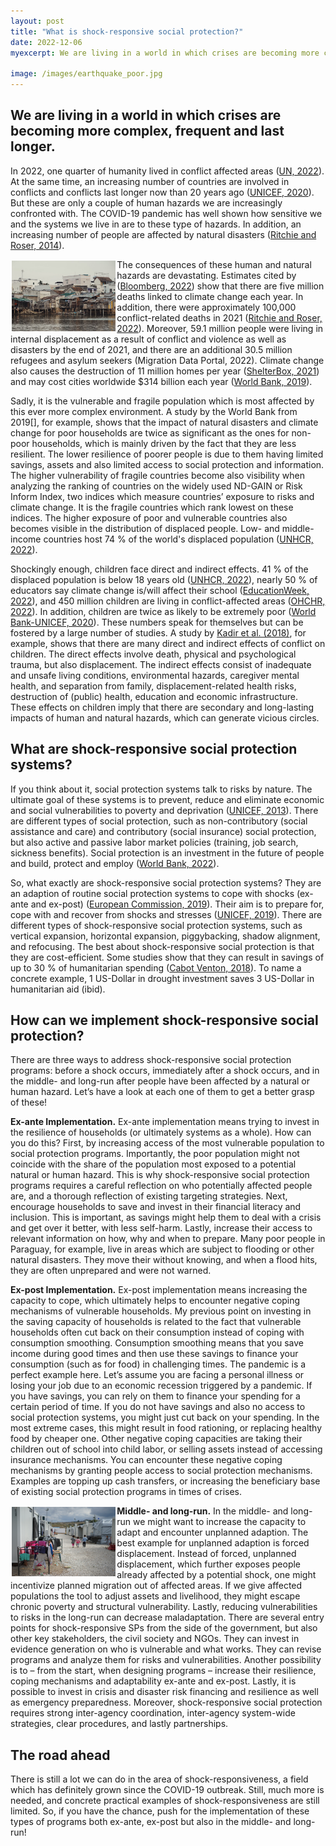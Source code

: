 ```yaml
---
layout: post
title: "What is shock-responsive social protection?"
date: 2022-12-06
myexcerpt: We are living in a world in which crises are becoming more complex, frequent and last longer. Sadly, it is the vulnerable and fragile population which is most affected by this ever more complex environment. What are shock-responsive social protection systems? While social protection systems are risk-oriented by nature, shock-responsive social protection programs go one step further and take a risk and vulnerability perspective. They try to address potentially destructive human and natural hazards before, immediately after, and in the long-run after a particular shock hit. There is still a lot we can do in the area of shock-responsiveness, a field which has definitely grown since the COVID-19 outbreak.

image: /images/earthquake_poor.jpg
---
```


## We are living in a world in which crises are becoming more complex, frequent and last longer.

In 2022, one quarter of humanity lived in conflict affected areas ([UN, 2022](https://press.un.org/en/2022/sgsm21216.doc.htm)). At the same time, an increasing number of countries are involved in conflicts and conflicts last longer now than 20 years ago ([UNICEF, 2020](https://www.unicef.org/wash/water-scarcity#:~:text=Key%20facts,by%20as%20early%20as%202025)). But these are only a couple of human hazards we are increasingly confronted with. The COVID-19 pandemic has well shown how sensitive we and the systems we live in are to these type of hazards. In addition, an increasing number of people are affected by natural disasters ([Ritchie and Roser, 2014](https://ourworldindata.org/natural-disasters)). 

<img src="/images/flood_slum.jpg" alt="flood_slum" style="float:left;margin: 2px 2px 2px 2px;max-width:33%;"/>

The consequences of these human and natural hazards are devastating. Estimates cited by ([Bloomberg, 2022](https://www.bloomberg.com/news/articles/2021-07-07/climate-change-linked-to-5-million-deaths-a-year-new-study-shows?leadSource=uverify%20wall)) show that there are five million deaths linked to climate change each year. In addition, there were approximately 100,000 conflict-related deaths in 2021 ([Ritchie and Roser, 2022](https://ourworldindata.org/war-and-peace)). Moreover, 59.1 million people were living in internal displacement as a result of conflict and violence as well as disasters by the end of 2021, and there are an additional 30.5 million refugees and asylum seekers (Migration Data Portal, 2022). Climate change also causes the destruction of 11 million homes per year ([ShelterBox, 2021](https://reliefweb.int/report/world/climate-crisis-destroy-167-million-homes-next-20-years#:~:text=If%20we%20continue%20to%20see,US%20wiped%20off%20the%20planet)) and may cost cities worldwide $314 billion each year ([World Bank, 2019]( https://www.worldbank.org/en/events/2019/03/18/social-protection-and-jobs-core-courses-2019)).

Sadly, it is the vulnerable and fragile population which is most affected by this ever more complex environment. A study by the World Bank from 2019[], for example, shows that the impact of natural disasters and climate change for poor households are twice as significant as the ones for non-poor households, which is mainly driven by the fact that they are less resilient. The lower resilience of poorer people is due to them having limited savings, assets and also limited access to social protection and information. The higher vulnerability of fragile countries become also visibility when analyzing the ranking of countries on the widely used ND-GAIN or Risk Inform Index, two indices which measure countries’ exposure to risks and climate change. It is the fragile countries which rank lowest on these indices. The higher exposure of poor and vulnerable countries also becomes visible in the distribution of displaced people. Low- and middle-income countries host 74 % of the world's displaced population ([UNHCR, 2022](https://www.unhcr.org/refugee-statistics/#:~:text=At%20the%20end%20of%202021,below%2018%20years%20of%20age)).

Shockingly enough, children face direct and indirect effects. 41 % of the displaced population is below 18 years old ([UNHCR, 2022]( https://www.unhcr.org/refugee-statistics/#:~:text=At%20the%20end%20of%202021,below%2018%20years%20of%20age)), nearly 50 % of educators say climate change is/will affect their school ([EducationWeek, 2022](https://www.edweek.org/leadership/nearly-half-of-educators-say-climate-change-is-affecting-their-schools-or-will-soon/2022/05)), and 450 million children are living in conflict-affected areas ([OHCHR, 2022](https://www.ohchr.org/en/speeches/2022/07/children-affected-armed-conflict-and-violence#:~:text=At%20the%20end%20of%20last,highest%20number%20in%2020%20years)). In addition, children are twice as likely to be extremely poor ([World Bank-UNICEF, 2020](https://www.worldbank.org/en/news/press-release/2020/10/20/1-in-6-children-lives-in-extreme-poverty-world-bank-unicef-analysis-shows#:~:text=Although%20children%20make%20up%20around,7.9%20percent%20of%20adults)). These numbers speak for themselves but can be fostered by a large number of studies. A study by [Kadir et al. (2018)](https://pubmed.ncbi.nlm.nih.gov/30397168/), for example, shows that there are many direct and indirect effects of conflict on children. The direct effects involve death, physical and psychological trauma, but also displacement. The indirect effects consist of inadequate and unsafe living conditions, environmental hazards, caregiver mental health, and separation from family, displacement-related health risks, destruction of (public) health, education and economic infrastructure. These effects on children imply that there are secondary and long-lasting impacts of human and natural hazards, which can generate vicious circles. 

## What are shock-responsive social protection systems? 
If you think about it, social protection systems talk to risks by nature. The ultimate goal of these systems is to prevent, reduce and eliminate economic and social vulnerabilities to poverty and deprivation ([UNICEF, 2013](https://www.unicef-irc.org/publications/pdf/iwp_2013_06.pdf)). There are different types of social protection, such as non-contributory (social assistance and care) and contributory (social insurance) social protection, but also active and passive labor market policies (training, job search, sickness benefits). Social protection is an investment in the future of people and build, protect and employ ([World Bank, 2022](https://www.worldbank.org/en/topic/socialprotection/overview)).

So, what exactly are shock-responsive social protection systems? They are an adaption of routine social protection systems to cope with shocks (ex-ante and ex-post) ([European Commission, 2019](https://socialprotection.org/discover/publications/tools-and-methods-series-reference-document-no-26-social-protection-across)). Their aim is to prepare for, cope with and recover from shocks and stresses ([UNICEF, 2019](https://www.unicef.org/media/68201/file/Practical-Guidance-to-Support-Work-on-Shock-Responsive-Social-Protection.pdf)). There are different types of shock-responsive social protection systems, such as vertical expansion, horizontal expansion, piggybacking, shadow alignment, and refocusing. The best about shock-responsive social protection is that they are cost-efficient. Some studies show that they can result in savings of up to 30 % of humanitarian spending ([Cabot Venton, 2018]( https://www.usaid.gov/sites/default/files/documents/1867/Summary_Economics_of_Resilience_Final_Jan_4_2018_BRANDED.pdf)). To name a concrete example, 1 US-Dollar in drought investment saves 3 US-Dollar in humanitarian aid (ibid). 

## How can we implement shock-responsive social protection? 
There are three ways to address shock-responsive social protection programs: before a shock occurs, immediately after a shock occurs, and in the middle- and long-run after people have been affected by a natural or human hazard. Let’s have a look at each one of them to get a better grasp of these! 

**Ex-ante Implementation.** Ex-ante implementation means trying to invest in the resilience of households (or ultimately systems as a whole). How can you do this? First, by increasing access of the most vulnerable population to social protection programs. Importantly, the poor population might not coincide with the share of the population most exposed to a potential natural or human hazard. This is why shock-responsive social protection programs requires a careful reflection on who potentially affected people are, and a thorough reflection of existing targeting strategies. Next, encourage households to save and invest in their financial literacy and inclusion. This is important, as savings might help them to deal with a crisis and get over it better, with less self-harm. Lastly, increase their access to relevant information on how, why and when to prepare. Many poor people in Paraguay, for example, live in areas which are subject to flooding or other natural disasters. They move their without knowing, and when a flood hits, they are often unprepared and were not warned.

**Ex-post Implementation.** Ex-post implementation means increasing the capacity to cope, which ultimately helps to encounter negative coping mechanisms of vulnerable households. My previous point on investing in the saving capacity of households is related to the fact that vulnerable households often cut back on their consumption instead of coping with consumption smoothing. Consumption smoothing means that you save income during good times and then use these savings to finance your consumption (such as for food) in challenging times. The pandemic is a perfect example here. Let’s assume you are facing a personal illness or losing your job due to an economic recession triggered by a pandemic. If you have savings, you can rely on them to finance your spending for a certain period of time. If you do not have savings and also no access to social protection systems, you might just cut back on your spending. In the most extreme cases, this might result in food rationing, or replacing healthy food by cheaper one. Other negative coping capacities are taking their children out of school into child labor, or selling assets instead of accessing insurance mechanisms. You can encounter these negative coping mechanisms by granting people access to social protection mechanisms. Examples are topping up cash transfers, or increasing the beneficiary base of existing social protection programs in times of crises. 

<img src="/images/refugees.jpg" alt="refugees" style="float:left;margin: 2px 2px 2px 2px;max-width:33%;"/>

**Middle- and long-run.** In the middle- and long-run we might want to increase the capacity to adapt and encounter unplanned adaption. The best example for unplanned adaption is forced displacement. Instead of forced, unplanned displacement, which further exposes people already affected by a potential shock, one might incentivize planned migration out of affected areas. If we give affected populations the tool to adjust assets and livelihood, they might escape chronic poverty and structural vulnerability. Lastly, reducing vulnerabilities to risks in the long-run can decrease maladaptation. 
There are several entry points for shock-responsive SPs from the side of the government, but also other key stakeholders, the civil society and NGOs. They can invest in evidence generation on who is vulnerable and what works. They can revise programs and analyze them for risks and vulnerabilities. Another possibility is to – from the start, when designing programs – increase their resilience, coping mechanisms and adaptability ex-ante and ex-post. Lastly, it is possible to invest in crisis and disaster risk financing and resilience as well as emergency preparedness. Moreover, shock-responsive social protection requires strong inter-agency coordination, inter-agency system-wide strategies, clear procedures, and lastly partnerships. 

## The road ahead
There is still a lot we can do in the area of shock-responsiveness, a field which has definitely grown since the COVID-19 outbreak. Still, much more is needed, and concrete practical examples of shock-responsiveness are still limited. So, if you have the chance, push for the implementation of these types of programs both ex-ante, ex-post but also in the middle- and long-run!   

